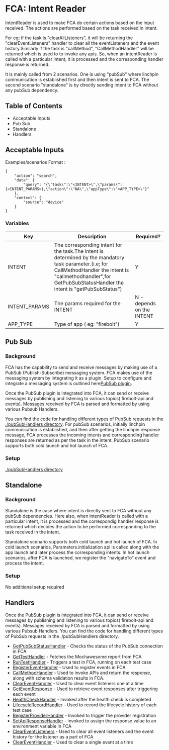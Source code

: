 # FCA: Intent Reader

IntentReader is used to make FCA do certain actions based on the input received. The actions are performed based on the task received in intent. 

For eg: if the task is "clearAllListeners", it will be returning the "clearEventListeners" handler to clear all the eventListeners and the event history.Similarly if the task is "callMethod", "CallMethodHandler" will be returned which is used to to invoke any apis.
So, when an intentReader is called with a particular intent, it is processed and the corresponding handler response is returned.

It is mainly called from 2 scenarios. One is using "pubSub" where linchpin communication is established first and then intent is sent to FCA. The second scenario "standalone" is by directly sending intent to FCA without any pubSub dependency. 
## Table of Contents

- Acceptable Inputs
- Pub Sub
- Standalone
- Handlers

## Acceptable Inputs

Examples/scenarios
Format :
```
{
    "action": "search",
    "data": {
        "query": "{\"task\":\"<INTENT>\",\"params\":{<INTENT_PARAMS>},\"action\":\"NA\",\"appType\":\"<APP_TYPE>\"}"
    },
    "context": {
        "source": "device"
    }
}
```

### Variables

| Key           |Description                                                                                                                      																							| Required?                   |
|---------------|---------------------------------------------------------------------------------------------------------------------------------------------------------------------------------------------------------------------------|-----------------------------|
| INTENT        | The corresponding intent for the task.The intent is determined by the mandatory task parameter.(i.e; for CallMethodHandler the intent is "callmethodhandler",for GetPubSubStatusHandler the intent is "getPubSubStatus")  | Y                           |                                                                                | Y                           |
| INTENT_PARAMS | The params required for the INTENT                                                                                              																							| N - depends on the INTENT   |
| APP_TYPE      | Type of app ( eg: "firebolt")                                                                                                   																							| Y                           |

## Pub Sub
### Background

FCA has the capability to send and receive messages by making use of a PubSub (Publish-Subscribe) messaging system. FCA makes use of the messaging system by integrating it as a plugin. Setup to configure and integrate a messaging system is outlined here[PubSub plugin](../plugins/PubSub.md).

Once the PubSub plugin is integrated into FCA, it can send or receive messages by publishing and listening to various topics( firebolt-api and events). Messages received by FCA is parsed and formatted by using various Pubsub  Handlers.

You can find the code for handling different types of PubSub requests in the [./pubSubHandlers directory](./pubSubHandlers).
For pubSub scenarios, initially linchpin communication is established, and then after getting the linchpin response message, FCA processes the incoming intents and corresponding handler responses are returned as per the task in the intent.
PubSub scenario supports both cold launch and hot launch of FCA. 

### Setup

[./pubSubHandlers directory](./pubSubHandlers)
## Standalone
### Background

Standalone is the case where intent is directly sent to FCA without any pubSub dependencies. Here also, when intentReader is called with a particular intent, it is processed and the correspondig handler response is returned which decides the action to be performed corresponding to the task received in the intent.

Standalone scenario supports both cold launch and hot launch of FCA. 
In cold launch scenarios, Parameters.initialization api is called along with the app launch and later process the corresponding intents.
In hot launch scenarios, after FCA is launched, we register the "navigateTo" event and process the intent.

### Setup

No additional setup required

## Handlers
Once the PubSub plugin is integrated into FCA, it can send or receive messages by publishing and listening to various topics( firebolt-api and events). Messages received by FCA is parsed and formatted by using various Pubsub  Handlers.
You can find the code for handling different types of PubSub requests in the ./pubSubHandlers directory.

* [GetPubSubStatusHandler](GetPubSubStatusHandler.md) - Checks the status of the PubSub connection in FCA
* [GetTestHandler](GetTestHandler.md) - Fetches the Mochawesome report from FCA
* [RunTestHandler](RunTestHandler.md) - Triggers a test in FCA, running on each test case
* [RegisterEventHandler](RegisterEventHandler.md) - Used to register events in FCA
* [CallMethodHandler](CallMethodHandler.md) - Used to invoke APIs and return the response, along with schema validation results in FCA.
* [ClearEventHandler](ClearEventHandler.md) - Used to clear event listeners one at a time
* [GetEventResponse](GetEventResponse.md) - Used to retrieve event responses after triggering each event
* [HealthCheckHandler](HealthCheckHandler.md) - Invoked after the health check is completed
* [LifecycleRecordHandler](LifecycleRecordHandler.md) - Used to record the lifecycle history of each test case
* [RegisterProviderHandler](RegisterProviderHandler.md) - Invoked to trigger the provider registration
* [SetApiResponseHandler](SetApiResponseHandler.md) - invoked to assign the response value to an environment variable in FCA
* [ClearEventListeners](ClearEventListeners.md) - Used to clear all event listeners and the event history for the listener as a part of FCA
* [ClearEventHandler](ClearEventHandler.md) - Used to clear a single event at a time

